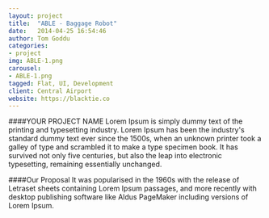 ```yaml
---
layout: project
title:  "ABLE - Baggage Robot"
date:   2014-04-25 16:54:46
author: Tom Goddu
categories:
- project
img: ABLE-1.png
carousel:
- ABLE-1.png
tagged: Flat, UI, Development
client: Central Airport
website: https://blacktie.co
---
```

####YOUR PROJECT NAME
Lorem Ipsum is simply dummy text of the printing and typesetting industry. Lorem Ipsum has been the industry's standard dummy text ever since the 1500s, when an unknown printer took a galley of type and scrambled it to make a type specimen book. It has survived not only five centuries, but also the leap into electronic typesetting, remaining essentially unchanged.

####Our Proposal
It was popularised in the 1960s with the release of Letraset sheets containing Lorem Ipsum passages, and more recently with desktop publishing software like Aldus PageMaker including versions of Lorem Ipsum.
